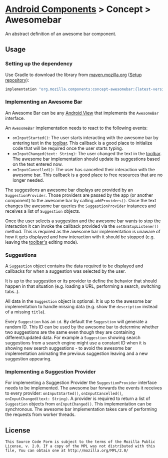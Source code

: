 # [Android Components](../../../README.md) > Concept > Awesomebar

An abstract definition of an awesome bar component.

## Usage

### Setting up the dependency

Use Gradle to download the library from [maven.mozilla.org](https://maven.mozilla.org/) ([Setup repository](../../../README.md)):

```Groovy
implementation "org.mozilla.components:concept-awesomebar:{latest-version}"
```

### Implementing an Awesome Bar

An Awesome Bar can be any [Android View](https://developer.android.com/reference/android/view/View.html) that implements the `AwesomeBar` interface.

An `AwesomeBar` implementation needs to react to the following events:

* `onInputStarted()`: The user starts interacting with the awesome bar by entering text in the [toolbar](../toolbar/README.md). This callback is a good place to initialize code that will be required once the user starts typing.
* `onInputChanged(text: String)`: The user changed the text in the [toolbar](../toolbar/README.md). The awesome bar implementation should update its suggestions based on the text entered now.
* `onInputCancelled()`: The user has cancelled their interaction with the awesome bar. This callback is a good place to free resources that are no longer needed.

The suggestions an awesome bar displays are provided by an `SuggestionProvider`. Those providers are passed by the app (or another component) to the awesome bar by calling `addProviders()`. Once the text changes the awesome bar queries the `SuggestionProvider` instances and receives a list of `Suggestion` objects.

Once the user selects a suggestion and the awesome bar wants to stop the interaction it can invoke the callback provided via the `setOnStopListener()` method. This is required as the awesome bar implementation is unaware of how it gets displayed and how interaction with it should be stopped (e.g. leaving the [toolbar's](../toolbar/README.md) editing mode).

### Suggestions

A `Suggestion` object contains the data required to be displayed and callbacks for when a suggestion was selected by the user.

It is up to the suggestion or its provider to define the behavior that should happen in that situation (e.g. loading a URL, performing a search, switching tabs..).

All data in the `Suggestion` object is optional. It is up to the awesome bar implementation to handle missing data (e.g. show the `description` instead of a missing `title`).

Every `Suggestion` has an `id`. By default the `Suggestion` will generate a random ID. This ID can be used by the awesome bar to determine whether two suggestions are the same even though they are containing different/updated data. For example a `Suggestion` showing search suggestions from a search engine might use a constant ID when it is showing new search suggestions - to avoid the awesome bar implementation animating the previous suggestion leaving and a new suggestion appearing.

### Implementing a Suggestion Provider

For implementing a Suggestion Provider the `SuggestionProvider` interface needs to be implemented. The awesome bar forwards the events it receives to every provider: `onInputStarted()`, `onInputCancelled()`, `onInputChanged(text: String)`. A provider is required to return a list of `Suggestion` objects from `onInputChanged()`. This implementation can be synchronous. The awesome bar implementation takes care of performing the requests from worker threads.

## License

    This Source Code Form is subject to the terms of the Mozilla Public
    License, v. 2.0. If a copy of the MPL was not distributed with this
    file, You can obtain one at http://mozilla.org/MPL/2.0/
